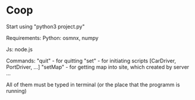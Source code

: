 # Coop

Start using "python3 project.py"

Requirements:
  Python:
    osmnx,
    numpy
  
  Js:
    node.js


Commands:
"quit" - for quitting
"set" - for initiating scripts [CarDriver, PortDriver, ...]
"setMap" - for getting map into site, which created by server
...

All of them must be typed in terminal (or the place that the programm is running)
